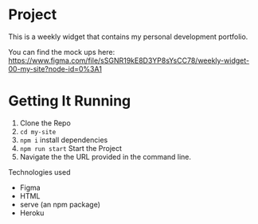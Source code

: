 # Project
This is a weekly widget that contains my personal development portfolio.

You can find the mock ups here:
https://www.figma.com/file/sSGNR19kE8D3YP8sYsCC78/weekly-widget-00-my-site?node-id=0%3A1

# Getting It Running
1. Clone the Repo
2. `cd my-site`
3. `npm i` install dependencies
4. `npm run start` Start the Project
5. Navigate the the URL provided in the command line. 

Technologies used


- Figma
- HTML
- serve (an npm package)
- Heroku